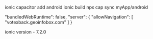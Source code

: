 ionic capacitor add android
ionic build
npx cap sync
myApp/android

"bundledWebRuntime": false,
  "server": {
    "allowNavigation": [
      "votexback.geoinfobox.com"
    ]
  }

 ionic version - 7.2.0
